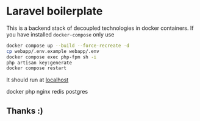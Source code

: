 # Laravel boilerplate



This is a backend stack of decoupled technologies in docker containers.
If you have installed `docker-compose` only use

```bash
docker compose up --build --force-recreate -d
cp webapp/.env.example webapp/.env
docker compose exec php-fpm sh -i
php artisan key:generate
docker compose restart
```

It should run at [localhost](http://localhost:8080)

docker php nginx redis postgres

## Thanks :)
